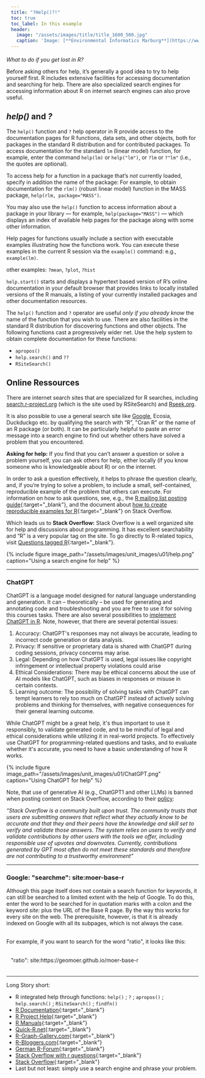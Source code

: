 ```yaml
---
title: "?Help()?!"
toc: true
toc_label: In this example
header:
  image: "/assets/images/title/title_1600_500.jpg"
  caption: 'Image: [**Environmental Informatics Marburg**](https://www.uni-marburg.de/en/fb19/disciplines/physisch/environmentalinformatics)'
---
```

*What to do if you get lost in R?*

Before asking others for help, it’s generally a good idea to try to help yourself first. R includes extensive facilities for accessing documentation and searching for help. There are also specialized search engines for accessing information about R on internet search engines can also prove useful.


## *help()* and *?*

The `help()` function and `?` help operator in R provide access to the documentation pages for R functions, data sets, and other objects, both for packages in the standard R distribution and for contributed packages. To access documentation for the standard `lm` (linear model) function, for example, enter the command `help(lm)` or `help("lm")`, or `?lm` or `?"lm"` (i.e., the quotes are optional).

To access help for a function in a package that’s *not* currently loaded, specify in addition the name of the package: For example, to obtain documentation for the `rlm()` (robust linear model) function in the MASS package, `help(rlm, package="MASS")`.

You may also use the `help()` function to access information about a package in your library — for example, `help(package="MASS")` — which displays an index of available help pages for the package along with some other information.

Help pages for functions usually include a section with executable examples illustrating how the functions work. You can execute these examples in the current R session via the `example()` command: e.g., `example(lm)`.

other examples: `?mean`, `?plot`, `?hist`

`help.start()` starts and displays a hypertext based version of R’s online documentation in your default browser that provides links to locally installed versions of the R manuals, a listing of your currently installed packages and other documentation resources.

The `help()` function and `?` operator are useful *only if you already know* the name of the function that you wish to use. There are also facilities in the standard R distribution for discovering functions and other objects. The following functions cast a progressively wider net. Use the help system to obtain complete documentation for these functions:

* `apropos()`
* `help.search()` and `??`
* `RSiteSearch()` 

## Online Ressources

There are internet search sites that are specialized for R searches, including [search.r-project.org](search.r-project.org) (which is the site used by RSiteSearch) and [Rseek.org](rseek.org).

It is also possible to use a general search site like [Google](https://letmegooglethat.com/?q=How+to+transform+data+from+long+to+wide+format+in+R%3F), Ecosia, Duckduckgo etc. by qualifying the search with “R”, "Cran R" or the name of an R package (or both). 
It can be particularly helpful to paste an error message into a search engine to find out whether others have solved a problem that you encountered.

**Asking for help:**
If you find that you can’t answer a question or solve a problem yourself, you can ask others for help, either locally (if you know someone who is knowledgeable about R) or on the internet.

In order to ask a question effectively, it helps to phrase the question clearly, and, if you’re trying to solve a problem, to include a small, self-contained, reproducible example of the problem that others can execute. For information on how to ask questions, see, e.g., the [R mailing list posting guide](https://www.r-project.org/posting-guide.html){:target="_blank"}, and the document about [how to create reproducible examples for R](https://stackoverflow.com/questions/5963269/how-to-make-a-great-r-reproducible-example){:target="_blank"} on Stack Overflow.

Which leads us to **Stack Overflow:**
Stack Overflow is a well organized site for help and discussions about programming. It has excellent searchability and “R” is a very popular tag on the site. To go directly to R-related topics, visit [Questions tagged R](http://stackoverflow.com/questions/tagged/r){:target="_blank"}.

{% include figure image_path="/assets/images/unit_images/u01/help.png" caption="Using a search engine for help" %}

---
### ChatGPT

ChatGPT is a language model designed for natural language understanding and generation. It can – theoretically – be used for generating and annotating code and troubleshooting and you are free to use it for solving this courses tasks. There are also several possibilities to [implement ChatGPT in R](https://cran.r-project.org/web/packages/chatgpt/chatgpt.pdf). Note, however, that there are several potential issues:

1.  Accuracy: ChatGPT's responses may not always be accurate, leading to incorrect code generation or data analysis.
2.  Privacy: If sensitive or proprietary data is shared with ChatGPT during coding sessions, privacy concerns may arise.
3.	Legal: Depending on how ChatGPT is used, legal issues like copyright infringement or intellectual property violations could arise
4.	Ethical Considerations: There may be ethical concerns about the use of AI models like ChatGPT, such as biases in responses or misuse in certain contexts.
5.  Learning outcome: The possibility of solving tasks with ChatGPT can tempt learners to rely too much on ChatGPT instead of actively solving problems and thinking for themselves, with negative consequences for their general learning outcome. 

While ChatGPT might be a great help, it's thus important to use it responsibly, to validate generated code, and to be mindful of legal and ethical considerations while utilizing it in real-world projects. 
To effectively use ChatGPT for programming-related questions and tasks, and to evaluate whether it's accurate,  you need to have a basic understanding of how R works.

{% include figure image_path="/assets/images/unit_images/u01/ChatGPT.png" caption="Using ChatGPT for help" %}

Note, that use of generative AI (e.g., ChatGPT1 and other LLMs) is banned when posting content on Stack Overflow, according to their [policy](https://stackoverflow.com/help/gpt-policy):

*“Stack Overflow is a community built upon trust. The community trusts that users are submitting answers that reflect what they actually know to be accurate and that they and their peers have the knowledge and skill set to verify and validate those answers. The system relies on users to verify and validate contributions by other users with the tools we offer, including responsible use of upvotes and downvotes. Currently, contributions generated by GPT most often do not meet these standards and therefore are not contributing to a trustworthy environment”* 

---
### Google: "searchme": site:moer-base-r

<p>Although this page itself does not contain a search function for keywords, it can still be searched to a limited extent with the help of Google. To do this, enter the word to be searched for in quotation marks with a colon and the keyword <i>site:</i> plus the URL of the Base R page. By the way this works for every site on the web. The prerequisite, however, is that it is already indexed on Google with all its subpages, which is not always the case. <br> <br>

For example, if you want to search for the word "ratio", it looks like this:
</p>

<html>
<head>
<meta name="viewport" content="width=device-width, initial-scale=1">
<style>
div {
  margin-bottom: 15px;
  padding: 4px 12px;
}

.info {
  background-color: #e7f3fe;
  border-left: 6px solid #2196F3;
}

</style>
</head>
<body>
<div class="info">
  <p> "ratio": site:https://geomoer.github.io/moer-base-r </p>
</div>
</body>
</html>

---

Long Story short:

* R integrated help through functions: `help()` ; `?` ; `apropos()` ; `help.search()` ; `RSiteSearch()` ; `findfn()`
* [R Documentation](https://www.rdocumentation.org/){:target="_blank"}
* [R Project Help](https://www.r-project.org/help.html){:target="_blank"}
* [R Manuals](https://cran.r-project.org/manuals.html){:target="_blank"}
* [Quick-R.net](https://www.statmethods.net/){:target="_blank"}
* [R-Graph-Gallery.com](https://www.r-graph-gallery.com/){:target="_blank"}
* [R-Bloggers.com](https://www.r-bloggers.com/){:target="_blank"}
* [German R-Forum](http://forum.r-statistik.de/index.php){:target="_blank"}
* [Stack Overflow with r questions](http://stackoverflow.com/questions/tagged/r){:target="_blank"}
* [Stack Overflow](https://stackoverflow.com/){:target="_blank"}
* Last but not least: simply use a search engine and phrase your problem.


